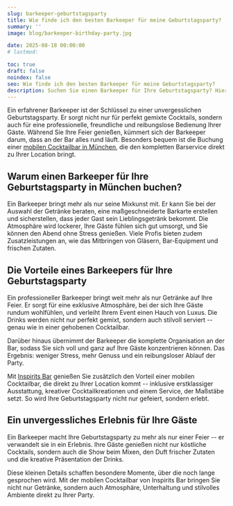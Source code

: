 ```yaml
---
slug: barkeeper-geburtstagsparty
title: Wie finde ich den besten Barkeeper für meine Geburtstagsparty?
summary: ''
image: blog/barkeeper-birthday-party.jpg

date: 2025-08-18 00:00:00
# lastmod: 

toc: true
draft: false
noindex: false
seo: Wie finde ich den besten Barkeeper für meine Geburtstagsparty?
description: Suchen Sie einen Barkeeper für Ihre Geburtstagsparty? Hier finden Sie Buchungstipps &amp; die mobile Cocktailbar in München mit Inspirits Bar.
---
```

Ein erfahrener Barkeeper ist der Schlüssel zu einer unvergesslichen Geburtstagsparty. Er sorgt nicht nur für perfekt gemixte Cocktails, sondern auch für eine professionelle, freundliche und reibungslose Bedienung Ihrer Gäste. Während Sie Ihre Feier genießen, kümmert sich der Barkeeper darum, dass an der Bar alles rund läuft. Besonders bequem ist die Buchung einer [mobilen Cocktailbar in München](/service/mobile-bar-munchen/), die den kompletten Barservice direkt zu Ihrer Location bringt.

## Warum einen Barkeeper für Ihre Geburtstagsparty in München buchen?

Ein Barkeeper bringt mehr als nur seine Mixkunst mit. Er kann Sie bei der Auswahl der Getränke beraten, eine maßgeschneiderte Barkarte erstellen und sicherstellen, dass jeder Gast sein Lieblingsgetränk bekommt. Die Atmosphäre wird lockerer, Ihre Gäste fühlen sich gut umsorgt, und Sie können den Abend ohne Stress genießen. Viele Profis bieten zudem Zusatzleistungen an, wie das Mitbringen von Gläsern, Bar-Equipment und frischen Zutaten.

## Die Vorteile eines Barkeepers für Ihre Geburtstagsparty

Ein professioneller Barkeeper bringt weit mehr als nur Getränke auf Ihre Feier. Er sorgt für eine exklusive Atmosphäre, bei der sich Ihre Gäste rundum wohlfühlen, und verleiht Ihrem Event einen Hauch von Luxus. Die Drinks werden nicht nur perfekt gemixt, sondern auch stilvoll serviert -- genau wie in einer gehobenen Cocktailbar.

Darüber hinaus übernimmt der Barkeeper die komplette Organisation an der Bar, sodass Sie sich voll und ganz auf Ihre Gäste konzentrieren können. Das Ergebnis: weniger Stress, mehr Genuss und ein reibungsloser Ablauf der Party.

Mit [Inspirits Bar](/) genießen Sie zusätzlich den Vorteil einer mobilen Cocktailbar, die direkt zu Ihrer Location kommt -- inklusive erstklassiger Ausstattung, kreativer Cocktailkreationen und einem Service, der Maßstäbe setzt. So wird Ihre Geburtstagsparty nicht nur gefeiert, sondern erlebt.

## Ein unvergessliches Erlebnis für Ihre Gäste

Ein Barkeeper macht Ihre Geburtstagsparty zu mehr als nur einer Feier -- er verwandelt sie in ein Erlebnis. Ihre Gäste genießen nicht nur köstliche Cocktails, sondern auch die Show beim Mixen, den Duft frischer Zutaten und die kreative Präsentation der Drinks.

Diese kleinen Details schaffen besondere Momente, über die noch lange gesprochen wird. Mit der mobilen Cocktailbar von Inspirits Bar bringen Sie nicht nur Getränke, sondern auch Atmosphäre, Unterhaltung und stilvolles Ambiente direkt zu Ihrer Party.
